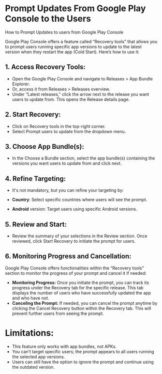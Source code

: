 # Prompt Updates From Google Play Console to the Users
How to Prompt Updates to users from Google Play Console

Google Play Console offers a feature called “Recovery tools” that allows you to prompt users running specific app versions to update to the latest version when they restart the app (Cold Start). Here’s how to use it:

## 1. Access Recovery Tools:

* Open the Google Play Console and navigate to Releases > App Bundle Explorer.
* Or, access it from Releases > Releases overview.
* Under “Latest releases,” click the arrow next to the release you want users to update from. This opens the Release details page.


## 2. Start Recovery:

* Click on Recovery tools in the top-right corner.
* Select Prompt users to update from the dropdown menu.


## 3. Choose App Bundle(s):

* In the Choose a Bundle section, select the app bundle(s) containing the versions you want users to update from and click next.


## 4. Refine Targeting:

* It's not mandatory, but you can refine your targeting by:

* **Country**: Select specific countries where users will see the prompt.
* **Android** version: Target users using specific Android versions.

## 5. Review and Start:

* Review the summary of your selections in the Review section.
Once reviewed, click Start Recovery to initiate the prompt for users.

## 6. Monitoring Progress and Cancellation:

Google Play Console offers functionalities within the “Recovery tools” section to monitor the progress of your prompt and cancel it if needed:

* **Monitoring Progress:** Once you initiate the prompt, you can track its progress under the Recovery tab for the specific release. This tab displays the number of users who have successfully updated the app and who have not.
* **Canceling the Prompt:** If needed, you can cancel the prompt anytime by clicking the Cancel Recovery button within the Recovery tab. This will prevent further users from seeing the prompt.

# Limitations:

* This feature only works with app bundles, not APKs.
* You can’t target specific users; the prompt appears to all users running the selected app versions.
* Users can still have the option to ignore the prompt and continue using the outdated version.

